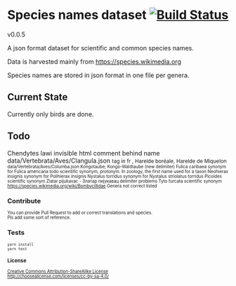 # Species names dataset [![Build Status][travis-image]][travis-url]

v0.0.5

A json format dataset for scientific and common species names.

Data is harvested mainly from https://species.wikimedia.org

Species names are stored in json format in one file per genera.

## Current State
Currently only birds are done.  

## Todo
Chendytes lawi invisible html comment behind name
data/Vertebrata/Aves/Clangula.json <small> tag in fr , Harelde boréale, Harelde de Miquelon<small>
data/Vertebrata/Aves/Columba.json Kongotaube; Kongo-Waldtaube (new delimiter)
Fulica caribaea synonym for Fulica americana todo scientific synonym, protonym. In zoology, the first name used for a taxon
Neohierax insignis synonym for Polihierax insignis
Nystalus torridus synonym for Nystalus striolatus torridus
Picoides scientific synonym
Zlatar pijukavac - Златар пијукавац delimiter problems
Tyto furcata scientific synonym
https://species.wikimedia.org/wiki/Bombycillidae Genera not correct listed

## Contribute
You can provide Pull Request to add or correct translations and species.  
Pls add some sort of reference.  

## Tests

    yarn install
    yarn test

### License

[Creative Commons Attribution-ShareAlike License](https://creativecommons.org/licenses/by-sa/4.0/)  
http://choosealicense.com/licenses/cc-by-sa-4.0/

[travis-image]: https://travis-ci.org/species-names/dataset.svg?branch=master
[travis-url]: https://travis-ci.org/species-names/dataset
